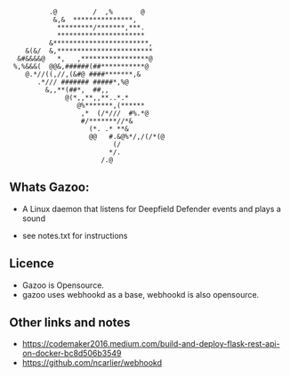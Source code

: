                                           
              .@         /  ,%       @     
               &,&  ***************,       
                *********/*******,***.     
                **********************     
              &************************,   
        &(&/  &,************************   
      &#&&&&@   *,   ,*****************@   
     %,%&&&(  @@&,######(##***********@    
        @.*//((,//,(&#@ ####*******,&      
           .*/// ####### #####*,%@         
             &,,**(##*,  ##,,              
                  @(*,,**,,**..*.*         
                     @%*******,(******     
                      ,*  (/*///  #%.*@    
                      #/*******//*&        
                        (*. .* **&         
                        @@   #.&@%*/,/(/*(@
                              (/           
                             */.           
                           /.@     

## Whats Gazoo:

* A Linux daemon that listens for Deepfield Defender events and plays a sound

* see notes.txt for instructions

## Licence

* Gazoo is Opensource. 
* gazoo uses webhookd as a base, webhookd is also opensource. 

## Other links and notes
* https://codemaker2016.medium.com/build-and-deploy-flask-rest-api-on-docker-bc8d506b3549
* https://github.com/ncarlier/webhookd




